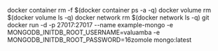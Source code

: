 docker container rm -f $(docker container ps -a -q)
docker volume rm $(docker volume ls -q)
docker network rm $(docker network ls -q)
git
docker run -d -p 27017:27017  --name example-mongo  -e MONGODB_INITDB_ROOT_USERNAME=valuamba  -e MONGODB_INITDB_ROOT_PASSWORD=16zomole  mongo:latest